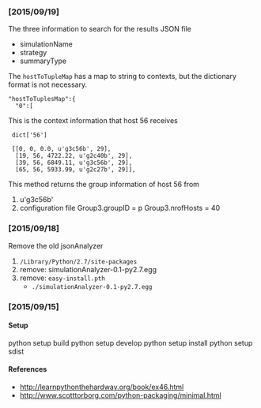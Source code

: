 ### [2015/09/19]

The three information to search for the results JSON file

* simulationName
* strategy
* summaryType

The `hostToTupleMap` has a map to string to contexts, but the dictionary format is not necessary. 

    "hostToTuplesMap":{
      "0":[

This is the context information that host 56 receives

     dict['56']
    
     [[0, 0, 0.0, u'g3c56b', 29],
      [19, 56, 4722.22, u'g2c40b', 29],
      [39, 56, 6849.11, u'g3c56b', 29],
      [65, 56, 5933.99, u'g2c27b', 29]],

  This method returns the group information of host 56 from
  1. u'g3c56b'
  2. configuration file
     Group3.groupID = p
     Group3.nrofHosts = 40


### [2015/09/18]

Remove the old jsonAnalyzer

1. `/Library/Python/2.7/site-packages`
2. remove: simulationAnalyzer-0.1-py2.7.egg
3. remove: `easy-install.pth`
    * `./simulationAnalyzer-0.1-py2.7.egg`

### [2015/09/15]

#### Setup

python setup build
python setup develop
python setup install
python setup sdist

#### References

* <http://learnpythonthehardway.org/book/ex46.html>
* <http://www.scotttorborg.com/python-packaging/minimal.html>